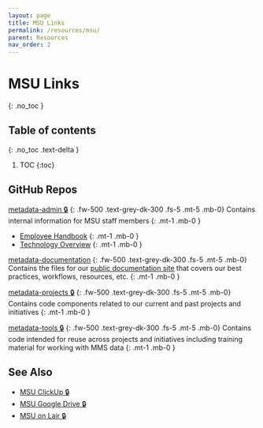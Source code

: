 ```yaml
---
layout: page
title: MSU Links
permalink: /resources/msu/
parent: Resources
nav_order: 2
---
```


# MSU Links
{: .no_toc }

## Table of contents
{: .no_toc .text-delta }

1. TOC
{:toc}

## GitHub Repos

[metadata-admin 🔒](https://github.com/NYPL/metadata-admin/)
{: .fw-500 .text-grey-dk-300 .fs-5 .mt-5 .mb-0}
Contains internal information for MSU staff members
{: .mt-1 .mb-0 }
- [Employee Handbook](https://github.com/NYPL/metadata-admin/blob/main/employee-handbook.md)
{: .mt-1 .mb-0 }
- [Technology Overview](https://github.com/NYPL/metadata-admin/blob/main/technology-overview.md)
{: .mt-1 .mb-0 }

[metadata-documentation](https://github.com/NYPL/metadata-documentation/)
{: .fw-500 .text-grey-dk-300 .fs-5 .mt-5 .mb-0}
Contains the files for our [public documentation site](https://nypl.github.io/metadata-documentation/) that covers our best practices, workflows, resources, etc.
{: .mt-1 .mb-0 }

[metadata-projects 🔒](https://github.com/NYPL/metadata-projects/)
{: .fw-500 .text-grey-dk-300 .fs-5 .mt-5 .mb-0}
Contains code components related to our current and past projects and initiatives
{: .mt-1 .mb-0 }

[metadata-tools 🔒](https://github.com/NYPL/metadata-tools/)
{: .fw-500 .text-grey-dk-300 .fs-5 .mt-5 .mb-0}
Contains code intended for reuse across projects and initiatives including training material for working with MMS data
{: .mt-1 .mb-0 }

## See Also
- [MSU ClickUp 🔒](https://app.clickup.com/2305128/v/b/26b38-4023)
- [MSU Google Drive 🔒](https://drive.google.com/drive/u/0/folders/1t7SRUAr5P0hYvt0bNYBvagaX69NyrIlN)
- [MSU on Lair 🔒](https://lair.nypl.org/-/departments/library-sites-and-services/research-libraries/metadata-services-unit)